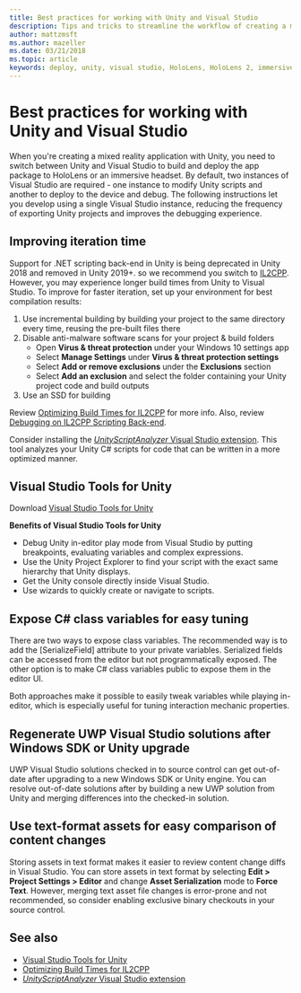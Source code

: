 ```yaml
---
title: Best practices for working with Unity and Visual Studio
description: Tips and tricks to streamline the workflow of creating a mixed reality application with Unity and Visual Studio.
author: mattzmsft
ms.author: mazeller
ms.date: 03/21/2018
ms.topic: article
keywords: deploy, unity, visual studio, HoloLens, HoloLens 2, immersive headset, best practices, mixed reality headset, windows mixed reality headset, virtual reality headset, UWP, Visual Studio Tools, Windows SDK
---
```



# Best practices for working with Unity and Visual Studio

When you're creating a mixed reality application with Unity, you need to switch between Unity and Visual Studio to build and deploy the app package to HoloLens or an immersive headset. By default, two instances of Visual Studio are required - one instance to modify Unity scripts and another to deploy to the device and debug. The following instructions let you develop using a single Visual Studio instance, reducing the frequency of exporting Unity projects and improves the debugging experience.

## Improving iteration time

Support for .NET scripting back-end in Unity is being deprecated in Unity 2018 and removed in Unity 2019+. so we recommend you switch to [IL2CPP](https://docs.unity3d.com/Manual/IL2CPP.html). However, you may experience longer build times from Unity to Visual Studio. To improve for faster iteration, set up your environment for best compilation results:

1) Use incremental building by building your project to the same directory every time, reusing the pre-built files there
2) Disable anti-malware software scans for your project & build folders
   - Open **Virus & threat protection** under your Windows 10 settings app
   - Select **Manage Settings** under **Virus & threat protection settings**
   - Select **Add or remove exclusions** under the **Exclusions** section
   - Select **Add an exclusion** and select the folder containing your Unity project code and build outputs
3) Use an SSD for building

Review [Optimizing Build Times for IL2CPP](https://docs.unity3d.com/Manual/IL2CPP-OptimizingBuildTimes.html) for more info. Also, review [Debugging on IL2CPP Scripting Back-end](https://docs.unity3d.com/Manual/windowsstore-debugging-il2cpp.html).

Consider installing the [*UnityScriptAnalyzer* Visual Studio extension](https://github.com/Microsoft/MixedRealityCompanionKit/tree/master/UnityScriptAnalyzer). This tool analyzes your Unity C# scripts for code that can be written in a more optimized manner.

## Visual Studio Tools for Unity

Download [Visual Studio Tools for Unity](https://docs.microsoft.com/visualstudio/cross-platform/getting-started-with-visual-studio-tools-for-unity?view=vs-2019)

**Benefits of Visual Studio Tools for Unity**
* Debug Unity in-editor play mode from Visual Studio by putting breakpoints, evaluating variables and complex expressions.
* Use the Unity Project Explorer to find your script with the exact same hierarchy that Unity displays.
* Get the Unity console directly inside Visual Studio.
* Use wizards to quickly create or navigate to scripts.

## Expose C# class variables for easy tuning

There are two ways to expose class variables. The recommended way is to add the [SerializeField] attribute to your private variables. Serialized fields can be accessed from the editor but not programmatically exposed.  The other option is to make C# class variables public to expose them in the editor UI. 

Both approaches make it possible to easily tweak variables while playing in-editor, which is especially useful for tuning interaction mechanic properties.

## Regenerate UWP Visual Studio solutions after Windows SDK or Unity upgrade

UWP Visual Studio solutions checked in to source control can get out-of-date after upgrading to a new Windows SDK or Unity engine. You can resolve out-of-date solutions after by building a new UWP solution from Unity and merging differences into the checked-in solution.

## Use text-format assets for easy comparison of content changes

Storing assets in text format makes it easier to review content change diffs in Visual Studio. You can store assets in text format by selecting **Edit > Project Settings > Editor** and change **Asset Serialization** mode to **Force Text**. However, merging text asset file changes is error-prone and not recommended, so consider enabling exclusive binary checkouts in your source control.

## See also
- [Visual Studio Tools for Unity](https://visualstudiogallery.msdn.microsoft.com/8d26236e-4a64-4d64-8486-7df95156aba9)
- [Optimizing Build Times for IL2CPP](https://docs.unity3d.com/Manual/IL2CPP-OptimizingBuildTimes.html)
- [*UnityScriptAnalyzer* Visual Studio extension](https://github.com/Microsoft/MixedRealityCompanionKit/tree/master/UnityScriptAnalyzer)
